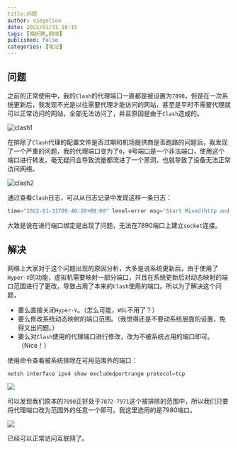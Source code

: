 ```yaml
---
title:问题
author: siegelion
date: 2022/01/31 10:15
tags: [瞎折腾,网络]
published: false
categories: [笔记]
---
```


## 问题

之前的正常使用中，我的`Clash`的代理端口一直都是被设置为`7890`，但是在一次系统更新后，我发现不光是以往需要代理才能访问的网站，甚至是平时不需要代理就可以正常访问的网站，全部无法访问了，并且原因是由于`Clash`造成的。

![clash1](https://siegelion-blog.oss-cn-beijing.aliyuncs.com/blog/clash1.png)

在排除了`Clash`代理的配置文件是否过期和机场提供商是否跑路的问题后，我发现了一个严重的问题，我的代理端口变为了`0`，`0`号端口是一个非法端口，使用这个端口进行转发，毫无疑问会导致流量都流进了一个黑洞，也就导致了设备无法正常访问网络。

![clash2](https://siegelion-blog.oss-cn-beijing.aliyuncs.com/blog/clash2.png)

通过查看`Clash`日志，可以从日志记录中发现这样一条日志：

```powershell
time="2022-01-31T09:40:20+08:00" level=error msg="Start Mixed(http and socks5) server error: listen tcp :7890: bind: An attempt was made to access a socket in a way forbidden by its access permissions."
```

大致是说在进行端口绑定是出现了问题，无法在7890端口上建立`socket`连接。

## 解决

网络上大家对于这个问题出现的原因分析，大多是说系统更新后，由于使用了`Hyper-V`的功能，虚拟机需要映射一部分端口，并且在系统更新后对动态映射的端口范围进行了更改，导致占用了本来的`Clash`使用的端口。所以为了解决这个问题，

- 要么直接关闭`Hyper-V`。（怎么可能，`WSL`不用了？）
- 要么修改系统动态映射的端口范围。（我觉得还是不要动系统层面的设置，免得又出问题。）
- 要么对`Clash`使用的代理端口进行修改，改为不被系统占用的端口即可。（Nice！）

使用命令查看被系统排除在可用范围外的端口：

```powershell
netsh interface ipv4 show excludedportrange protocol=tcp
```

![](https://siegelion-blog.oss-cn-beijing.aliyuncs.com/blog/image-20220131102147660.png)

可以发现我们原本的`7890`正好处于`7872-7971`这个被排除的范围中，所以我们只要将代理端口改为范围外的任意一个即可。我这里选用的是7980端口。

![](https://siegelion-blog.oss-cn-beijing.aliyuncs.com/blog/image-20220131102338599.png)

已经可以正常访问互联网了。
